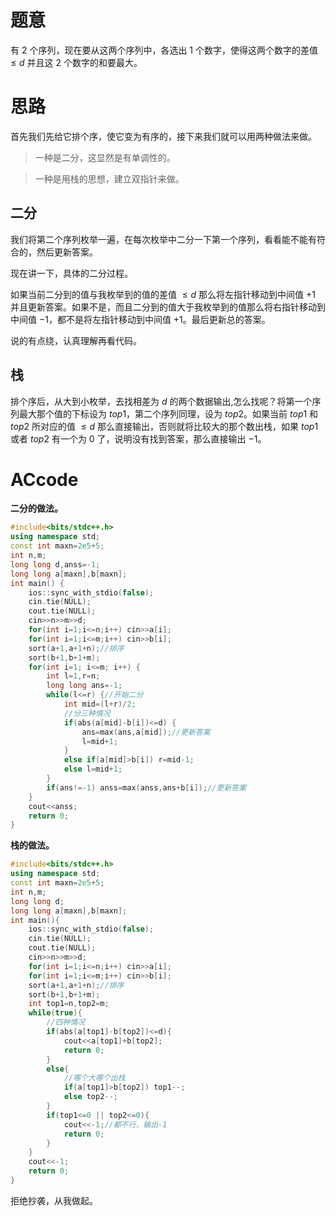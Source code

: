 # 题意
有 $2$ 个序列，现在要从这两个序列中，各选出 $1$ 个数字，使得这两个数字的差值 $\le d$ 并且这 $2$ 个数字的和要最大。
# 思路
首先我们先给它排个序，使它变为有序的，接下来我们就可以用两种做法来做。
> 一种是二分，这显然是有单调性的。

> 一种是用栈的思想，建立双指针来做。
## 二分
我们将第二个序列枚举一遍，在每次枚举中二分一下第一个序列，看看能不能有符合的，然后更新答案。

现在讲一下，具体的二分过程。

如果当前二分到的值与我枚举到的值的差值 $\le d$ 那么将左指针移动到中间值 $+1$ 并且更新答案。如果不是，而且二分到的值大于我枚举到的值那么将右指针移动到中间值 $-1$，都不是将左指针移动到中间值 $+1$。最后更新总的答案。

说的有点绕，认真理解再看代码。
## 栈
排个序后，从大到小枚举，去找相差为 $d$ 的两个数据输出,怎么找呢？将第一个序列最大那个值的下标设为 $top1$，第二个序列同理，设为 $top2$。如果当前 $top1$ 和 $top2$ 所对应的值 $\le d$ 那么直接输出，否则就将比较大的那个数出栈，如果 $top1$ 或者 $top2$ 有一个为 $0$ 了，说明没有找到答案，那么直接输出 $-1$。
# ACcode
**二分的做法。**
```cpp
#include<bits/stdc++.h>
using namespace std;
const int maxn=2e5+5;
int n,m;
long long d,anss=-1;
long long a[maxn],b[maxn];
int main() {
	ios::sync_with_stdio(false);
	cin.tie(NULL);
	cout.tie(NULL);
	cin>>n>>m>>d;
	for(int i=1;i<=n;i++) cin>>a[i];
	for(int i=1;i<=m;i++) cin>>b[i];
	sort(a+1,a+1+n);//排序 
	sort(b+1,b+1+m);
	for(int i=1; i<=m; i++) {
		int l=1,r=n;
		long long ans=-1;
		while(l<=r) {//开始二分 
			int mid=(l+r)/2;
			//分三种情况 
			if(abs(a[mid]-b[i])<=d) {
				ans=max(ans,a[mid]);//更新答案 
				l=mid+1;
			}
			else if(a[mid]>b[i]) r=mid-1;
			else l=mid+1;
		}
		if(ans!=-1) anss=max(anss,ans+b[i]);//更新答案 
	}
	cout<<anss;
	return 0;
}
```
**栈的做法。**
```cpp
#include<bits/stdc++.h>
using namespace std;
const int maxn=2e5+5;
int n,m;
long long d;
long long a[maxn],b[maxn];
int main(){
    ios::sync_with_stdio(false);
	cin.tie(NULL);
	cout.tie(NULL);
	cin>>n>>m>>d;
	for(int i=1;i<=n;i++) cin>>a[i];
	for(int i=1;i<=m;i++) cin>>b[i];
	sort(a+1,a+1+n);//排序 
	sort(b+1,b+1+m);
	int top1=n,top2=m;
    while(true){
    	//四种情况 
    	if(abs(a[top1]-b[top2])<=d){
    		cout<<a[top1]+b[top2];
    		return 0;
		}
		else{
			//哪个大哪个出栈 
			if(a[top1]>b[top2]) top1--;
			else top2--;
		}
		if(top1<=0 || top2<=0){
			cout<<-1;//都不行，输出-1 
			return 0;
		}
	}
	cout<<-1;
	return 0;
}

```
拒绝抄袭，从我做起。